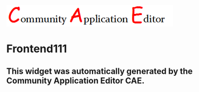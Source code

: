 ![CAE](https://github.com/CAE-Community-Application-Editor/frontendComponent-103/blob/gh-pages/img/logo.png)  

Frontend111
===================


This widget was automatically generated by the Community Application Editor CAE.  
---------------
